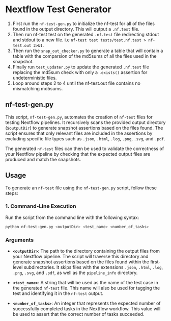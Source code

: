 # Nextflow Test Generator

1. First run the `nf-test-gen.py` to initialize the nf-test for all of the files found in the output directory. This will output a `.nf.test` file.
2. Then run nf-test test on the generated `.nf.test` file redirecting stdout and stdout to a new file. i.e `nf-test test tests/test.nf.test > nf-test.out 2>&1`.
3. Then run the `snap_out_checker.py` to generate a table that will contain a table with the comparsion of the md5sums of all the files used in the snapshot.
4. Finally run `test_updater.py` to update the generated `.nf.test` file replacing the md5sum check with only a `.exists()` assertion for undeterministic files.
5. Loop around steps 2 to 4 until the nf-test.out file contains no mismatching md5sums.


## nf-test-gen.py

This script, `nf-test-gen.py`, automates the creation of `nf-test` files for testing Nextflow pipelines. It recursively scans the provided output directory (`$outputDir`) to generate snapshot assertions based on the files found. The script ensures that only relevant files are included in the assertions by excluding specific file types such as `.json`, `.html`, `.log`, `.png`, `.svg`, and `.pdf`.

The generated `nf-test` files can then be used to validate the correctness of your Nextflow pipeline by checking that the expected output files are produced and match the snapshots.

## Usage

To generate an `nf-test` file using the `nf-test-gen.py` script, follow these steps:

### 1. Command-Line Execution

Run the script from the command line with the following syntax:

```bash
python nf-test-gen.py <outputDir> <test_name> <number_of_tasks>
```

### Arguments

- **`<outputDir>`**: The path to the directory containing the output files from your Nextflow pipeline. The script will traverse this directory and generate snapshot assertions based on the files found within the first-level subdirectories. It skips files with the extensions `.json`, `.html`, `.log`, `.png`, `.svg`, and `.pdf`, as well as the `pipeline_info` directory.

- **`<test_name>`**: A string that will be used as the name of the test case in the generated `nf-test` file. This name will also be used for tagging the test and identifying it in the `nf-test` output.

- **`<number_of_tasks>`**: An integer that represents the expected number of successfully completed tasks in the Nextflow workflow. This value will be used to assert that the correct number of tasks succeeded.

